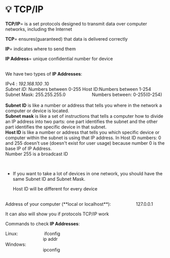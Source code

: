 # 💡 **TCP/IP**
**TCP/IP**= is a set protocols designed to transmit data over computer networks, including the Internet


**TCP**= ensures(guaranteed) that data is delivered correctly


**IP**= indicates where to send them


**IP Address**= unique confidential number for device


<br> We have two types of **IP Addresses**:

IPv4 : 
          *192.168.100* .10  
          *Subnet ID:* Numbers between 0-255
          Host ID:Numbers between 1-254
<br>
Subnet Mask: 255.255.255.0    &nbsp;  &nbsp; &nbsp; &nbsp; &nbsp; &nbsp; &nbsp; &nbsp; &nbsp; &nbsp;   Numbers between: 0-255(0-254)
<br>
<br>
 **Subnet ID** is like a number or address that tells you where in the network a computer or device is located.
<br>
 **Subnet mask** is like a set of instructions that tells a computer how to divide an IP address into two parts: one part identifies the subnet and the other part identifies the specific device in that subnet.
<br>
 **Host ID** is like a number or address that tells you which specific device or computer within the subnet is using that IP address.
In Host ID numbers: 0 and 255 doesn't use (doesn't exist for user usage) because number 0 is the base IP of IP Address. 
<br> Number 255 is a broadcast ID  

<br>

* If you want to take a lot of devices in one network, you should have the same Subnet ID and Subnet Mask.

  Host ID will be different for every device
<br>
Address of your computer (**local or localhost**):    &nbsp; &nbsp; &nbsp; &nbsp; &nbsp; &nbsp; &nbsp; &nbsp; &nbsp; &nbsp;127.0.0.1

It can also will show you if protocols TCP/IP work

Commands to check **IP Addresses**:

Linux: &nbsp; &nbsp; &nbsp; &nbsp; &nbsp; &nbsp; &nbsp; &nbsp; &nbsp; &nbsp; ifconfig
<br> &nbsp; &nbsp; &nbsp; &nbsp; &nbsp; &nbsp; &nbsp; &nbsp; &nbsp; &nbsp; &nbsp; &nbsp; &nbsp; &nbsp; &nbsp;  ip addr
<br> Windows:  <br> &nbsp; &nbsp; &nbsp; &nbsp; &nbsp; &nbsp; &nbsp; &nbsp; &nbsp; &nbsp; &nbsp; &nbsp; &nbsp; &nbsp; &nbsp; ipconfig
 
